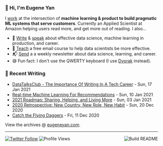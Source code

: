 ### 👋 Hi, I'm Eugene Yan

I [work](https://eugeneyan.com/about/) at the intersection of **machine learning & product to build pragmatic ML systems that serve customers**. Currently an Applied Scientist at Amazon helping users read more, and get more out of reading. I also...

- 📝 [Write](https://eugeneyan.com/writing/) & [speak](https://eugeneyan.com/speaking/) about effective data science, machine learning in production, and career.
- 🧠 [Teach](https://eugeneyan.com/resources/) a free email course to help data scientists be more effective.
- 📬 [Send](https://eugeneyan.com/subscribe/) a a weekly newsletter about data science, learning, and career.
- 😅 Fun fact: I don't use the QWERTY keyboard (I use [Dvorak](https://en.wikipedia.org/wiki/Dvorak_keyboard_layout) instead).

### 📝 Recent Writing

<!-- writing starts -->
* [DataTalksClub - The Importance Of Writing In A Tech Career](https://eugeneyan.com//speaking/writing-for-a-tech-career/) - Sun, 17 Jan 2021
* [Real-time Machine Learning For Recommendations](https://eugeneyan.com//writing/real-time-recommendations/) - Sun, 10 Jan 2021
* [2021 Roadmap: Sharing, Helping, and Living More](https://eugeneyan.com//writing/2021-roadmap/) - Sun, 03 Jan 2021
* [2020 Retrospective: New Country, New Role, New Habit](https://eugeneyan.com//writing/retrospective-2020/) - Sun, 20 Dec 2020
* [Catch the Flying Daggers](https://eugeneyan.com//writing/flying-dagger/) - Fri, 11 Dec 2020
<!-- writing ends -->

View the archives @ [eugeneyan.com](https://eugeneyan.com).

---
[![Twitter Follow](https://img.shields.io/twitter/follow/eugeneyan?label=Follow&style=social)](https://twitter.com/eugeneyan) ![Profile Views](https://gpvc.arturio.dev/eugeneyan)<a href="https://github.com/eugeneyan/eugeneyan/actions"><img src="https://github.com/eugeneyan/eugeneyan/workflows/Build%20README/badge.svg?branch=master" align="right" alt="Build README"></a>
